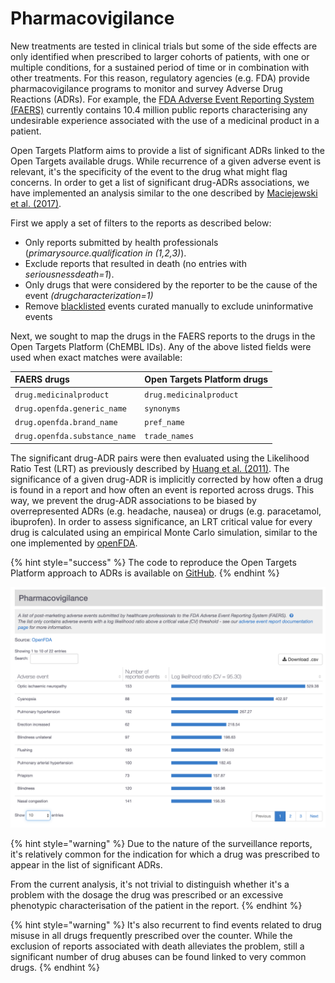 # Pharmacovigilance

New treatments are tested in clinical trials but some of the side effects are only identified when prescribed to larger cohorts of patients, with one or multiple conditions, for a sustained period of time or in combination with other treatments. For this reason, regulatory agencies \(e.g. FDA\) provide pharmacovigilance programs to monitor and survey Adverse Drug Reactions \(ADRs\). For example, the [FDA Adverse Event Reporting System \(FAERS\)](https://open.fda.gov/data/faers/) currently contains 10.4 million public reports characterising any undesirable experience associated with the use of a medicinal product in a patient.

Open Targets Platform aims to provide a list of significant ADRs linked to the Open Targets available drugs. While recurrence of a given adverse event is relevant, it's the specificity of the event to the drug what might flag concerns. In order to get a list of significant drug-ADRs associations, we have implemented an analysis similar to the one described by [Maciejewski et al. \(2017\)](https://europepmc.org/abstract/MED/28786378).

First we apply a set of filters to the reports as described below:

* Only reports submitted by health professionals \(_primarysource.qualification in \(1,2,3\)_\).
* Exclude reports that resulted in death \(no entries with _seriousnessdeath=1_\).
* Only drugs that were considered by the reporter to be the cause of the event _\(drugcharacterization=1\)_
* Remove [blacklisted](https://github.com/opentargets/platform-etl-openfda-faers/blob/master/blacklisted_events.txt) events curated manually to exclude uninformative events

Next, we sought to map the drugs in the FAERS reports to the drugs in the Open Targets Platform \(ChEMBL IDs\). Any of the above listed fields were used when exact matches were available:

| FAERS drugs | Open Targets Platform drugs |
| :--- | :--- |
| `drug.medicinalproduct` | `drug.medicinalproduct` |
| `drug.openfda.generic_name` | `synonyms` |
| `drug.openfda.brand_name` | `pref_name` |
| `drug.openfda.substance_name` | `trade_names` |

The significant drug-ADR pairs were then evaluated using the Likelihood Ratio Test \(LRT\) as previously described by [Huang et al. \(2011\)](https://europepmc.org/abstract/MED/23331230). The significance of a given drug-ADR is implicitly corrected by how often a drug is found in a report and how often an event is reported across drugs. This way, we prevent the drug-ADR associations to be biased by overrepresented ADRs \(e.g. headache, nausea\) or drugs \(e.g. paracetamol, ibuprofen\). In order to assess significance, an LRT critical value for every drug is calculated using an empirical Monte Carlo simulation, similar to the one implemented by [openFDA](https://openfda.shinyapps.io/LRTest/_w_c5c2d04d/lrtmethod.pdf).

{% hint style="success" %}
The code to reproduce the Open Targets Platform approach to ADRs is available on [GitHub](https://github.com/opentargets/platform-etl-openfda-faers).
{% endhint %}

![Adverse events reported for sildenafil \(ChEMBL192\) in the drug summary page. ](../.gitbook/assets/screen-shot-2019-11-19-at-10.12.54.png)



{% hint style="warning" %}
Due to the nature of the surveillance reports, it's relatively common for the indication for which a drug was prescribed to appear in the list of significant ADRs. 

From the current analysis, it's not trivial to distinguish whether it's a problem with the dosage the drug was prescribed or an excessive phenotypic characterisation of the patient in the report.
{% endhint %}

{% hint style="warning" %}
It's also recurrent to find events related to drug misuse in all drugs frequently prescribed over the counter. While the exclusion of reports associated with death alleviates the problem, still a significant number of drug abuses can be found linked to very common drugs.
{% endhint %}

